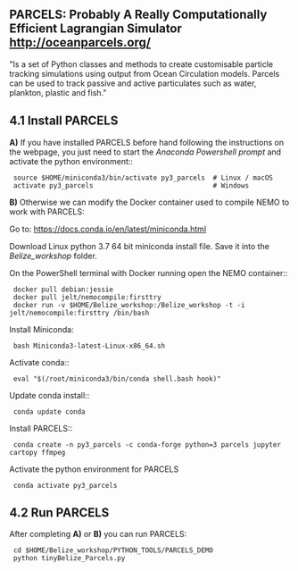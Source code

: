 ## PARCELS: Probably A Really Computationally Efficient Lagrangian Simulator <http://oceanparcels.org/>
"Is a set of Python classes and methods to create customisable particle tracking simulations using output from Ocean Circulation models. Parcels can be used to track passive and active particulates such as water, plankton, plastic and fish." 


## 4.1 Install PARCELS

**A)** If you have installed PARCELS before hand following the instructions on the webpage, you just need to start the *Anaconda Powershell prompt* and activate the python environment::
     
     source $HOME/miniconda3/bin/activate py3_parcels  # Linux / macOS
     activate py3_parcels                              # Windows


**B)** Otherwise we can modify the Docker container used to compile NEMO to work with PARCELS:
 
Go to: <https://docs.conda.io/en/latest/miniconda.html>

Download Linux python 3.7 64 bit miniconda install file. Save it into the *Belize_workshop* folder.

On the PowerShell terminal with Docker running open the NEMO container::


     docker pull debian:jessie
     docker pull jelt/nemocompile:firsttry
     docker run -v $HOME/Belize_workshop:/Belize_workshop -t -i jelt/nemocompile:firsttry /bin/bash

Install Miniconda:

     bash Miniconda3-latest-Linux-x86_64.sh

Activate conda::

     eval "$(/root/miniconda3/bin/conda shell.bash hook)"

Update conda install::

     conda update conda

Install PARCELS::

     conda create -n py3_parcels -c conda-forge python=3 parcels jupyter cartopy ffmpeg

Activate the python environment for PARCELS

     conda activate py3_parcels

## 4.2 Run PARCELS
After completing **A)** or **B)** you can run PARCELS:

     cd $HOME/Belize_workshop/PYTHON_TOOLS/PARCELS_DEMO
     python tinyBelize_Parcels.py

